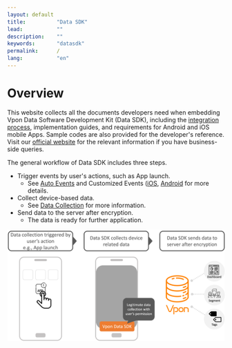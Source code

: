 ```yaml
---
layout: default
title:          "Data SDK"
lead:           ""
description:    ""
keywords:       "datasdk"
permalink:      /
lang:           "en"
---
```


# Overview
This website collects all the documents developers need when embedding Vpon Data Software Development Kit (Data SDK), including the [integration process](http://datasdk-developer.vpon.com/integration_process), implementation guides, and requirements for Android and iOS mobile Apps. Sample codes are also provided for the developer's reference. Visit our [official website][1] for the relevant information if you have business-side queries.

[1]: https://datasdk.vpon.com/

The general workflow of Data SDK includes three steps.
* Trigger events by user's actions, such as App launch. 
  * See [Auto Events](http://datasdk-developer.vpon.com/auto_events) and Customized Events ([iOS](http://datasdk-developer.vpon.com/ios#set-up-customized-events), [Android](http://datasdk-developer.vpon.com/android#set-up-customized-events) for more details.
* Collect device-based data. 
  * See [Data Collection](https://datasdk.vpon.com/introduction/data-collection) for more information.
* Send data to the server after encryption. 
  *  The data is ready for further application. 



![](/docs/images/Overview.png) 
